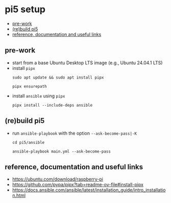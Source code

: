 # pi5 setup

- [pre-work](#pre-work)
- [(re)build pi5](#rebuild-pi5)
- [reference, documentation and useful links](#reference-documentation-and-useful-links)

## pre-work

- start from a base Ubuntu Desktop LTS image (e.g., Ubuntu 24.04.1 LTS)
- install `pipx`
  ```shell
  sudo apt update && sudo apt install pipx
  ```
  ```shell
  pipx ensurepath
  ```
- install `ansible` using `pipx`
  ```shell
  pipx install --include-deps ansible
  ```

## (re)build pi5

- run `ansible-playbook` with the option `--ask-become-pass|-K`
  ```shell
  cd pi5/ansible
  ```
  ```shell
  ansible-playbook main.yml --ask-become-pass
  ```

## reference, documentation and useful links

- https://ubuntu.com/download/raspberry-pi
- https://github.com/pypa/pipx?tab=readme-ov-file#install-pipx
- https://docs.ansible.com/ansible/latest/installation_guide/intro_installation.html
